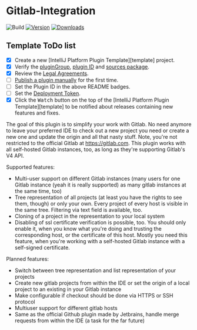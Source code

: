 # Gitlab-Integration

![Build](https://github.com/Xeonkryptos/Gitlab-Integration/workflows/Build/badge.svg)
[![Version](https://img.shields.io/jetbrains/plugin/v/PLUGIN_ID.svg)](https://plugins.jetbrains.com/plugin/PLUGIN_ID)
[![Downloads](https://img.shields.io/jetbrains/plugin/d/PLUGIN_ID.svg)](https://plugins.jetbrains.com/plugin/PLUGIN_ID)

## Template ToDo list
- [x] Create a new [IntelliJ Platform Plugin Template][template] project.
- [x] Verify the [pluginGroup](/gradle.properties), [plugin ID](/src/main/resources/META-INF/plugin.xml) and [sources package](/src/main/kotlin).
- [x] Review the [Legal Agreements](https://plugins.jetbrains.com/docs/marketplace/legal-agreements.html).
- [ ] [Publish a plugin manually](https://www.jetbrains.org/intellij/sdk/docs/basics/getting_started/publishing_plugin.html) for the first time.
- [ ] Set the Plugin ID in the above README badges.
- [ ] Set the [Deployment Token](https://plugins.jetbrains.com/docs/marketplace/plugin-upload.html).
- [x] Click the <kbd>Watch</kbd> button on the top of the [IntelliJ Platform Plugin Template][template] to be notified about releases containing new features and fixes.

<!-- Plugin description -->
The goal of this plugin is to simplify your work with Gitlab. No need anymore to leave your preferred IDE to check out a new project you need or create a new one and update the origin and all that
nasty stuff. Note, you're not restricted to the official Gitlab at https://gitlab.com. This plugin works with all self-hosted Gitlab instances, too, as long as they're supporting Gitlab's V4 API.

Supported features:

* Multi-user support on different Gitlab instances (many users for one Gitlab instance (yeah it is really supported) as many gitlab instances at the same time, too)
* Tree representation of all projects (at least you have the rights to see them, though) or only your own. Every project of every host is visible in the same tree. Filtering via text field is available, too.
* Cloning of a project in the representation to your local system
* Disabling of ssl certificate verification is possible, too. You should only enable it, when you know what you're doing and trusting the corresponding host, or the certificate of this host. Mostly
  you need this feature, when you're working with a self-hosted Gitlab instance with a self-signed certificate.

Planned features:

* Switch between tree representation and list representation of your projects
* Create new gitlab projects from within the IDE or set the origin of a local project to an existing in your Gitlab instance 
* Make configurable if checkout should be done via HTTPS or SSH protocol
* Multiuser support for different gitlab hosts
* Same as the official Github plugin made by Jetbrains, handle merge requests from within the IDE (a task for the far future)
<!-- Plugin description end -->
